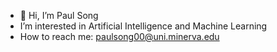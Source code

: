 - 👋 Hi, I’m Paul Song
- I’m interested in Artificial Intelligence and Machine Learning
- How to reach me: paulsong00@uni.minerva.edu

<!---
CarryOn625/CarryOn625 is a ✨ special ✨ repository because its `README.md` (this file) appears on your GitHub profile.
You can click the Preview link to take a look at your changes.
--->
